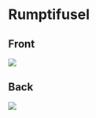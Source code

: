 # Rumptifusel
 ## Front
 ![](../images/rumptifusel-front.jpg)
 ## Back
 ![](../images/rumptifusel-back.jpg)